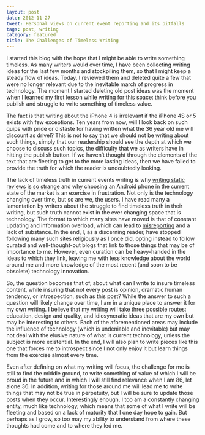 ```yaml
---
layout: post
date: 2012-11-27
tweet: Personal views on current event reporting and its pitfalls
tags: post, writing
category: featured
title: The Challenges of Timeless Writing
---
```


I started this blog with the hope that I might be able to write something timeless. As many writers would over time, I have been collecting writing ideas for the last few months and stockpiling them, so that I might keep a steady flow of ideas. Today, I reviewed them and deleted quite a few that were no longer relevant due to the inevitable march of progress in technology. The moment I started deleting old post ideas was the moment when I learned my first lesson while writing for this space: think before you publish and struggle to write something of timeless value.

The fact is that writing about the iPhone 4 is irrelevant if the iPhone 4S or 5 exists with few exceptions. Ten years from now, will I look back on such quips with pride or distaste for having written what the 36 year old me will discount as drivel? This is not to say that we should not be writing about such things, simply that our readership should see the depth at which we choose to discuss such topics, the difficulty that we as writers have in hitting the publish button. If we haven’t thought through the elements of the text that are fleeting to get to the more lasting ideas, then we have failed to provide the truth for which the reader is undoubtedly looking.

The lack of timeless truth in current events writing is why [writing static reviews is so strange](http://whowritesforyou.com/2012/11/26/reviews-are-weird/ "Reviews Are Weird - First Today, Then Tomorrow") and why choosing an Android phone in the current state of the market is an exercise in frustration. Not only is the technology changing over time, but so are we, the users. I have read many a lamentation by writers about the struggle to find timeless truth in their writing, but such truth cannot exist in the ever changing space that is technology. The format to which many sites have moved is that of constant updating and information overload, which can lead to [misreporting](http://curiousrat.com/home/2012/11/27/blogging-means-never-having-to-say-youre-sorry "Blogging Means Never Having to Say You're Sorry - Curious Rat") and a lack of substance. In the end, I, as a discerning reader, have stopped following many such sites religiously as I once did, opting instead to follow curated and well-thought-out blogs that link to those things that may be of importance to me. However, even curation can be heavy-handed in the ideas to which they link, leaving me with less knowledge about the world around me and more knowledge of the most recent (and soon to be obsolete) technology innovation.

So, the question becomes that of, about what can I write to insure timeless content, while insuring that not every post is opinion, dramatic human tendency, or introspection, such as this post? While the answer to such a question will likely change over time, I am in a unique place to answer it for my own writing. I believe that my writing will take three possible routes: education, design and quality, and idiosyncratic ideas that are my own but may be interesting to others. Each of the aforementioned areas may include the influence of technology (which is undeniable and inevitable) but may not deal with the elusive nature of what is current technology, unless the subject is more existential. In the end, I will also plan to write pieces like this one that forces me to introspect since I not only enjoy it but learn things from the exercise almost every time.

Even after defining on what my writing will focus, the challenge for me is still to find the middle ground, to write something of value of which I will be proud in the future and in which I will still find relevance when I am 86, let alone 36. In addition, writing for those around me will lead me to write things that may not be true in perpetuity, but I will be sure to update those posts when they occur. Interestingly enough, I too am a constantly changing entity, much like technology, which means that some of what I write will be fleeting and based on a lack of maturity that I one day hope to gain. But perhaps as I grow, so too may my ability to understand from where these thoughts had come and to where they led me.
